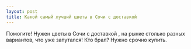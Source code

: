 ```yaml
---
layout: post 
title: Какой самый лучший цветы в Cочи с доставкой 
--- 
```

Помогите! Нужен цветы в Cочи с доставкой , на рынке столько разных вариантов, что уже запутался! Кто брал? Нужно срочно купить.